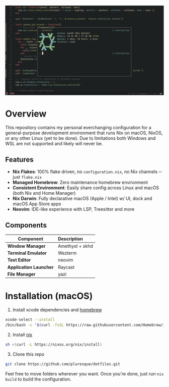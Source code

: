 ![image](images/overview.jpeg)

# Overview

This repository contains my personal everchanging configuration for a general-purpose development environment that runs Nix on macOS, NixOS, or any other Linux (yet to be done). Due to limitations both Windows and WSL are not supported and likely will never be.

## Features
- **Nix Flakes**: 100% flake driven, no `configuration.nix`, no Nix channels ─ just `flake.nix`
- **Managed Homebrew**: Zero maintenance homebrew environment 
- **Consistent Environment**: Easily share config across Linux and macOS (both Nix and Home Manager)
- **Nix Darwin**: Fully declarative macOS (Apple / Intel) w/ UI, dock and macOS App Store apps
- **Neovim**: IDE-like experience with LSP, Treesitter and more

## Components

| Component                   | Description                                     | 
| --------------------------- | :---------------------------------------------  |
| **Window Manager**          | Amethyst + skhd                                 |
| **Terminal Emulator**       | Wezterm                                         |
| **Text Editor**             | neovim                                          |
| **Application Launcher**    | Raycast                                         |
| **File Manager**            | yazi                                            |


# Installation (macOS)

1. Install xcode dependencies and [homebrew](https://brew.sh/)
```bash
xcode-select --install
/bin/bash -c "$(curl -fsSL https://raw.githubusercontent.com/Homebrew/install/HEAD/install.sh)"
```

2. Install [nix](https://nixos.org/download.html)
```bash
sh <(curl -L https://nixos.org/nix/install)
```

3. Clone this repo
```bash
git clone https://github.com/pluresque/dotfiles.git
```

Feel free to move folders wherever you want. Once you're done, just run `nix build` to build the configuration.
